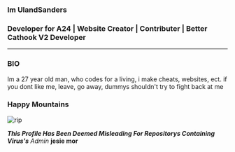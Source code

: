 ###  Im UlandSanders
### Developer for A24 | Website Creator | Contributer | Better Cathook V2 Developer
-------------------------------------------------

### BIO

Im a 27 year old man, who codes for a living, i make cheats, websites, ect.
if you dont like me, leave, go away, dummys shouldn't try to fight back at me

### Happy Mountains
![rip](https://th.bing.com/th/id/R4a9e0114a81d72c87515d391268f848f?rik=BhyDHg8BO%2fg%2bcw&riu=http%3a%2f%2fwww.htxt.co.za%2fwp-content%2fuploads%2f2015%2f05%2fImage.jpg&ehk=OZklnFEYm%2fs5VnR7zGichqC0Gn5iokz8o6ekpC%2bESK0%3d&risl=&pid=ImgRaw)

***This Profile Has Been Deemed Misleading For Repositorys Containing Virus's*** *Admin* **jesie mor**
